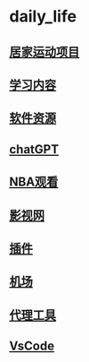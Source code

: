 # daily_life

## [居家运动项目](https://s.xsj.qq.com/SxnvuBVV)

## [学习内容](https://github.com/letianpai5/daily_life/blob/main/study_contents.md)

## [软件资源](https://github.com/letianpai5/daily_life/blob/main/softwares.md)

## [chatGPT](https://github.com/letianpai5/daily_life/blob/main/chatGPT.md)

## [NBA观看](https://www.luxiangwu.com/nbazhibo/)

## [影视网](https://github.com/letianpai5/daily_life/blob/main/film_webs.md)

## [插件](https://github.com/letianpai5/daily_life/blob/main/%E6%8F%92%E4%BB%B6.md)

## [机场](https://github.com/letianpai5/owner_vpn)

## [代理工具](https://github.com/letianpai5/daily_life/blob/main/proxy_tools.md)

## [VsCode](https://github.com/letianpai5/daily_life/blob/main/vscode.md)



